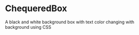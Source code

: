 # ChequeredBox
A black and white background box with text color changing with background using CSS 
